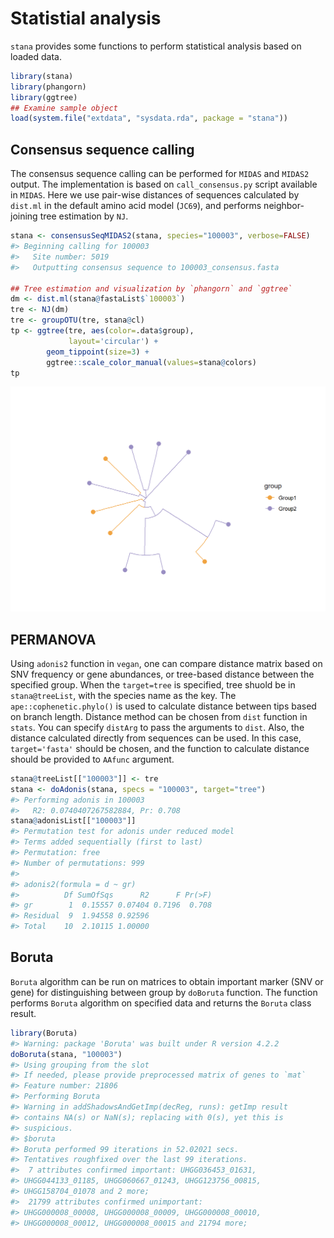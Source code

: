 # Statistial analysis

`stana` provides some functions to perform statistical analysis based on loaded data.


```r
library(stana)
library(phangorn)
library(ggtree)
## Examine sample object
load(system.file("extdata", "sysdata.rda", package = "stana"))
```

## Consensus sequence calling

The consensus sequence calling can be performed for `MIDAS` and `MIDAS2` output. The implementation is based on `call_consensus.py` script available in `MIDAS`. Here we use pair-wise distances of sequences calculated by `dist.ml` in the default amino acid model (`JC69`), and performs neighbor-joining tree estimation by `NJ`.



```r
stana <- consensusSeqMIDAS2(stana, species="100003", verbose=FALSE)
#> Beginning calling for 100003
#>   Site number: 5019
#>   Outputting consensus sequence to 100003_consensus.fasta

## Tree estimation and visualization by `phangorn` and `ggtree`
dm <- dist.ml(stana@fastaList$`100003`)
tre <- NJ(dm)
tre <- groupOTU(tre, stana@cl)
tp <- ggtree(tre, aes(color=.data$group),
             layout='circular') +
        geom_tippoint(size=3) +
        ggtree::scale_color_manual(values=stana@colors)
tp
```

<img src="02-statistcal_files/figure-html/cons-1.png" width="672" />


## PERMANOVA

Using `adonis2` function in `vegan`, one can compare distance matrix based on SNV frequency or gene abundances, or tree-based distance between the specified group. When the `target=tree` is specified, tree shuold be in `stana@treeList`, with the species name as the key. The `ape::cophenetic.phylo()` is used to calculate distance between tips based on branch length. Distance method can be chosen from `dist` function in `stats`. You can specify `distArg` to pass the arguments to `dist`. Also, the distance calculated directly from sequences can be used. In this case, `target='fasta'` should be chosen, and the function to calculate distance should be provided to `AAfunc` argument.


```r
stana@treeList[["100003"]] <- tre
stana <- doAdonis(stana, specs = "100003", target="tree")
#> Performing adonis in 100003
#>   R2: 0.0740407267582884, Pr: 0.708
stana@adonisList[["100003"]]
#> Permutation test for adonis under reduced model
#> Terms added sequentially (first to last)
#> Permutation: free
#> Number of permutations: 999
#> 
#> adonis2(formula = d ~ gr)
#>          Df SumOfSqs      R2      F Pr(>F)
#> gr        1  0.15557 0.07404 0.7196  0.708
#> Residual  9  1.94558 0.92596              
#> Total    10  2.10115 1.00000
```

## Boruta

`Boruta` algorithm can be run on matrices to obtain important marker (SNV or gene) for distinguishing between group by `doBoruta` function. The function performs `Boruta` algorithm on specified data and returns the `Boruta` class result.


```r
library(Boruta)
#> Warning: package 'Boruta' was built under R version 4.2.2
doBoruta(stana, "100003")
#> Using grouping from the slot
#> If needed, please provide preprocessed matrix of genes to `mat`
#> Feature number: 21806
#> Performing Boruta
#> Warning in addShadowsAndGetImp(decReg, runs): getImp result
#> contains NA(s) or NaN(s); replacing with 0(s), yet this is
#> suspicious.
#> $boruta
#> Boruta performed 99 iterations in 52.02021 secs.
#> Tentatives roughfixed over the last 99 iterations.
#>  7 attributes confirmed important: UHGG036453_01631,
#> UHGG044133_01185, UHGG060667_01243, UHGG123756_00815,
#> UHGG158704_01078 and 2 more;
#>  21799 attributes confirmed unimportant:
#> UHGG000008_00008, UHGG000008_00009, UHGG000008_00010,
#> UHGG000008_00012, UHGG000008_00015 and 21794 more;
```
